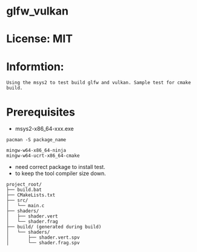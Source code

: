 # glfw_vulkan

# License: MIT

# Informtion:
    Using the msys2 to test build glfw and vulkan. Sample test for cmake build.

# Prerequisites
- msys2-x86_64-xxx.exe

```
pacman -S package_name
```

```
mingw-w64-x86_64-ninja
mingw-w64-ucrt-x86_64-cmake
```
- need correct package to install test.
- to keep the tool compiler size down.

```
project_root/
├── build.bat
├── CMakeLists.txt
├── src/
│   └── main.c
├── shaders/
│   ├── shader.vert
│   └── shader.frag
├── build/ (generated during build)
│   └── shaders/
│       ├── shader.vert.spv
│       └── shader.frag.spv
```

